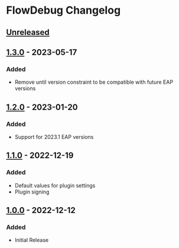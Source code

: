 <!-- Keep a Changelog guide -> https://keepachangelog.com -->

# FlowDebug Changelog

## [Unreleased]

## [1.3.0] - 2023-05-17

### Added
- Remove until version constraint to be compatible with future EAP versions

## [1.2.0] - 2023-01-20

### Added
- Support for 2023.1 EAP versions

## [1.1.0] - 2022-12-19

### Added
- Default values for plugin settings
- Plugin signing

## [1.0.0] - 2022-12-12

### Added
- Initial Release

[Unreleased]: https://github.com/tweis/FlowDebug/compare/v1.3.0...HEAD
[1.3.0]: https://github.com/tweis/FlowDebug/compare/v1.2.0...v1.3.0
[1.2.0]: https://github.com/tweis/FlowDebug/compare/v1.1.0...v1.2.0
[1.1.0]: https://github.com/tweis/FlowDebug/compare/v1.0.0...v1.1.0
[1.0.0]: https://github.com/tweis/FlowDebug/commits/v1.0.0
